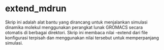 # extend_mdrun
Skrip ini adalah alat bantu yang dirancang untuk menjalankan simulasi dinamika molekul menggunakan perangkat lunak GROMACS secara otomatis di berbagai direktori. Skrip ini membaca nilai -extend dari file konfigurasi terpisah dan menggunakan nilai tersebut untuk memperpanjang simulasi.
